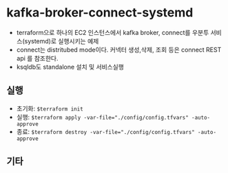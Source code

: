 # kafka-broker-connect-systemd
- terraform으로 하나의 EC2 인스턴스에서 kafka broker, connect를 우분투 서비스(systemd)로 실행시키는 예제
- connect는 distritubed mode이다. 커넥터 생성,삭제, 조회 등은 connect REST api 를 참조한다.
- ksqldb도 standalone 설치 및 서비스실행

## 실행
- 초기화: `$terraform init`
- 실행: `$terraform apply -var-file="./config/config.tfvars" -auto-approve`
- 종료: `$terraform destroy -var-file="./config/config.tfvars" -auto-approve`

## 기타
